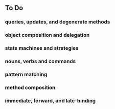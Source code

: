 ## To Do

### queries, updates, and degenerate methods

### object composition and delegation

### state machines and strategies

### nouns, verbs and commands

### pattern matching

### method composition

### immediate, forward, and late-binding